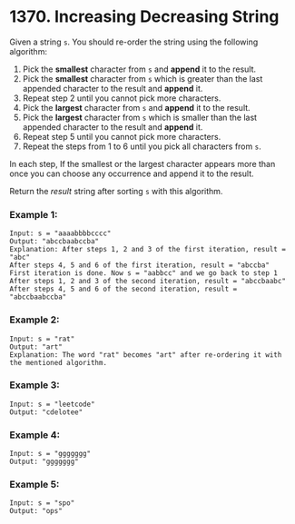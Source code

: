 # 1370. Increasing Decreasing String
Given a string `s`. You should re-order the string using the following algorithm:

1. Pick the **smallest** character from `s` and **append** it to the result.
2. Pick the **smallest** character from `s` which is greater than the last appended character to the result and **append** it.
3. Repeat step 2 until you cannot pick more characters.
4. Pick the **largest** character from `s` and **append** it to the result.
5. Pick the **largest** character from `s` which is smaller than the last appended character to the result and **append** it.
6. Repeat step 5 until you cannot pick more characters.
7. Repeat the steps from 1 to 6 until you pick all characters from `s`.

In each step, If the smallest or the largest character appears more than once you can choose any occurrence and append it to the result.

Return the *result* string after sorting `s` with this algorithm.

### Example 1:
```
Input: s = "aaaabbbbcccc"
Output: "abccbaabccba"
Explanation: After steps 1, 2 and 3 of the first iteration, result = "abc"
After steps 4, 5 and 6 of the first iteration, result = "abccba"
First iteration is done. Now s = "aabbcc" and we go back to step 1
After steps 1, 2 and 3 of the second iteration, result = "abccbaabc"
After steps 4, 5 and 6 of the second iteration, result = "abccbaabccba"
```

### Example 2:
```
Input: s = "rat"
Output: "art"
Explanation: The word "rat" becomes "art" after re-ordering it with the mentioned algorithm.
```

### Example 3:
```
Input: s = "leetcode"
Output: "cdelotee"
```

### Example 4:
```
Input: s = "ggggggg"
Output: "ggggggg"
```

### Example 5:
```
Input: s = "spo"
Output: "ops"
```